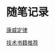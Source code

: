 # 随笔记录

[康威定律](https://yq.aliyun.com/articles/8611)

[技术书籍推荐](http://www.inter12.org/%E4%B9%A6%E5%8D%95)
